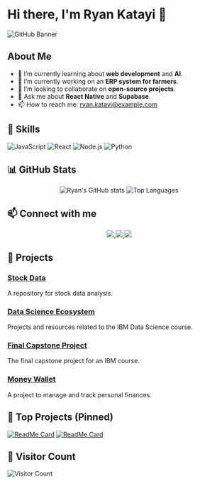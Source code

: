 # Hi there, I'm Ryan Katayi 👋

![GitHub Banner](https://your-image-link.com/banner.png)

## About Me
- 🌱 I’m currently learning about **web development** and **AI**.
- 🔭 I’m currently working on an **ERP system for farmers**.
- 👯 I’m looking to collaborate on **open-source projects**.
- 💬 Ask me about **React Native** and **Supabase**.
- 📫 How to reach me: [ryan.katayi@example.com](mailto:ryan.katayi@example.com)

## 🚀 Skills
![JavaScript](https://img.shields.io/badge/-JavaScript-F7DF1E?logo=javascript&logoColor=black&style=flat-square)
![React](https://img.shields.io/badge/-React-61DAFB?logo=react&logoColor=white&style=flat-square)
![Node.js](https://img.shields.io/badge/-Node.js-339933?logo=node.js&logoColor=white&style=flat-square)
![Python](https://img.shields.io/badge/-Python-3776AB?logo=python&logoColor=white&style=flat-square)

## 📊 GitHub Stats
<div align="center">
  <img src="https://github-readme-stats.vercel.app/api?username=RyanKatayi&show_icons=true&theme=radical" alt="Ryan's GitHub stats" />
  <img src="https://github-readme-stats.vercel.app/api/top-langs/?username=RyanKatayi&layout=compact&theme=radical" alt="Top Languages" />
</div>

## 📫 Connect with me
<div align="center">
  <a href="https://linkedin.com/in/ryankatayi">
    <img src="https://img.shields.io/badge/-LinkedIn-blue?style=flat-square&logo=Linkedin&logoColor=white" />
  </a>
  <a href="https://twitter.com/ryankatayi">
    <img src="https://img.shields.io/badge/-Twitter-blue?style=flat-square&logo=Twitter&logoColor=white" />
  </a>
  <a href="mailto:ryan.katayi@example.com">
    <img src="https://img.shields.io/badge/-Email-c14438?style=flat-square&logo=Gmail&logoColor=white" />
  </a>
</div>

## 💼 Projects
### [Stock Data](https://github.com/RyanKatayi/Stock.-Data)
A repository for stock data analysis.

### [Data Science Ecosystem](https://github.com/RyanKatayi/DataScienceEcosystem)
Projects and resources related to the IBM Data Science course.

### [Final Capstone Project](https://github.com/RyanKatayi/Final-Capstone-Project)
The final capstone project for an IBM course.

### [Money Wallet](https://github.com/RyanKatayi/money-wallet)
A project to manage and track personal finances.

## 🎨 Top Projects (Pinned)
[![ReadMe Card](https://github-readme-stats.vercel.app/api/pin/?username=RyanKatayi&repo=Stock.-Data&theme=radical)](https://github.com/RyanKatayi/Stock.-Data)
[![ReadMe Card](https://github-readme-stats.vercel.app/api/pin/?username=RyanKatayi&repo=DataScienceEcosystem&theme=radical)](https://github.com/RyanKatayi/DataScienceEcosystem)

## 🌟 Visitor Count
![Visitor Count](https://komarev.com/ghpvc/?username=RyanKatayi&color=blue)
